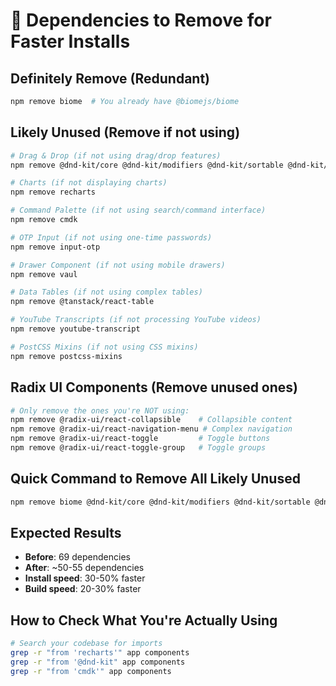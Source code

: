 # 🧹 Dependencies to Remove for Faster Installs

## Definitely Remove (Redundant)

```bash
npm remove biome  # You already have @biomejs/biome
```

## Likely Unused (Remove if not using)

```bash
# Drag & Drop (if not using drag/drop features)
npm remove @dnd-kit/core @dnd-kit/modifiers @dnd-kit/sortable @dnd-kit/utilities

# Charts (if not displaying charts)
npm remove recharts

# Command Palette (if not using search/command interface)
npm remove cmdk

# OTP Input (if not using one-time passwords)
npm remove input-otp

# Drawer Component (if not using mobile drawers)
npm remove vaul

# Data Tables (if not using complex tables)
npm remove @tanstack/react-table

# YouTube Transcripts (if not processing YouTube videos)
npm remove youtube-transcript

# PostCSS Mixins (if not using CSS mixins)
npm remove postcss-mixins
```

## Radix UI Components (Remove unused ones)

```bash
# Only remove the ones you're NOT using:
npm remove @radix-ui/react-collapsible    # Collapsible content
npm remove @radix-ui/react-navigation-menu # Complex navigation
npm remove @radix-ui/react-toggle         # Toggle buttons
npm remove @radix-ui/react-toggle-group   # Toggle groups
```

## Quick Command to Remove All Likely Unused

```bash
npm remove biome @dnd-kit/core @dnd-kit/modifiers @dnd-kit/sortable @dnd-kit/utilities recharts cmdk input-otp vaul @tanstack/react-table youtube-transcript postcss-mixins
```

## Expected Results

- **Before**: 69 dependencies
- **After**: ~50-55 dependencies
- **Install speed**: 30-50% faster
- **Build speed**: 20-30% faster

## How to Check What You're Actually Using

```bash
# Search your codebase for imports
grep -r "from 'recharts'" app components
grep -r "from '@dnd-kit" app components
grep -r "from 'cmdk'" app components
```

